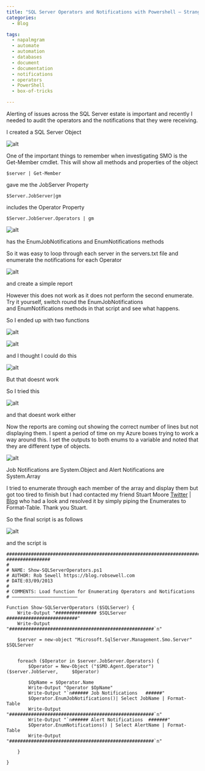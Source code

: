 ```yaml
---
title: "SQL Server Operators and Notifications with Powershell – Strange Enumerate issue fixed by @napalmgram"
categories:
  - Blog

tags:
  - napalmgram
  - automate
  - automation
  - databases
  - document
  - documentation
  - notifications
  - operators
  - PowerShell
  - box-of-tricks

---
```

<P>Alerting of issues across the SQL Server estate is important and recently I needed to audit the operators and the notifications that they were receiving.</P>
<P>I created a SQL Server Object</P>

![alt](https://blog.robsewell.com/assets/uploads/2013/09/2013-09-04_125056.jpg)

<P>One of the important things to remember when investigating SMO is the Get-Member cmdlet. This will show all methods and properties of the object</P>

    $server | Get-Member

<P>gave me the JobServer Property</P>

    $Server.JobServer|gm


<P>includes the Operator Property</P>

    $Server.JobServer.Operators | gm

![alt](https://blog.robsewell.com/assets/uploads/2013/09/2013-09-04_125717.jpg)

<P>has the&nbsp;EnumJobNotifications and&nbsp;EnumNotifications methods</P>
<P>So it was easy to loop through each server in the servers.txt file and enumerate the notifications for each Operator</P>

![alt](https://blog.robsewell.com/assets/uploads/2013/09/2013-09-04_130052.jpg)

<P>and create a simple report</P>
<P>However this does not work as it does not perform the second enumerate. Try it yourself, switch round the&nbsp;EnumJobNotifications and&nbsp;EnumNotifications methods in that script and see what happens.</P>
<P>So I ended up with two functions</P>

![alt](https://blog.robsewell.com/assets/uploads/2013/09/2013-09-04_174005.jpg)

![alt](https://blog.robsewell.com/assets/uploads/2013/09/2013-09-04_173953.jpg)

<P>and I thought I could do this</P>

![alt](https://i0.wp.com/sqldbawithabeard.com/wp-content/uploads/2013/09/2013-09-04_174056.jpg)

<P>But that doesnt work</P>
<P>So I tried this</P>

![alt](https://i0.wp.com/sqldbawithabeard.com/wp-content/uploads/2013/09/2013-09-04_174112.jpg)

<P>and that doesnt work either</P>
<P>Now the reports are coming out showing the correct number of lines but not displaying them. I spent a period of time on my Azure boxes trying to work a way around this. I set the outputs to both enums to a variable and noted that they are different type of objects.</P>

![alt](https://blog.robsewell.com/assets/uploads/2013/09/2013-09-05_113931.jpg)

<P>Job Notifications are System.Object and Alert Notifications are System.Array</P>
<P>I tried to enumerate through each member of the array and display them but got too tired to finish but I had contacted my friend Stuart Moore <A href="http://twitter.com/napalmgram" rel=noopener target=_blank>Twitter</A> | <A href="http://stuart-moore.com/" rel=noopener target=_blank>Blog</A>&nbsp;who had a look and resolved it by simply piping the Enumerates to Format-Table. Thank you Stuart.</P>
<P>So the final script is as follows</P>

![alt](https://blog.robsewell.com/assets/uploads/2013/09/2013-09-05_114601.jpg)

<P>and the script is</P>

    #############################################################################    ################
    #
    # NAME: Show-SQLServerOperators.ps1
    # AUTHOR: Rob Sewell https://blog.robsewell.com
    # DATE:03/09/2013
    #
    # COMMENTS: Load function for Enumerating Operators and Notifications
    # ————————————————————————
    
    Function Show-SQLServerOperators ($SQLServer) {
        Write-Output "############### $SQLServer ##########################"
        Write-Output     "#####################################################`n"     
    
        $server = new-object "Microsoft.SqlServer.Management.Smo.Server"     $SQLServer
            
            
        foreach ($Operator in $server.JobServer.Operators) {
            $Operator = New-Object ("$SMO.Agent.Operator") ($server.JobServer,     $Operator)
    
            $OpName = $Operator.Name
            Write-Output "Operator $OpName"
            Write-Output "`n###### Job Notifications   ######"
            $Operator.EnumJobNotifications()| Select JobName | Format-Table
            Write-Output     "#####################################################`n"  
            Write-Output "`n###### Alert Notifications  #######"
            $Operator.EnumNotifications() | Select AlertName | Format-Table
            Write-Output     "#####################################################`n"  
                     
        }
     
    }        
